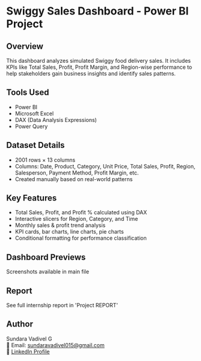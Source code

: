# Swiggy Sales Dashboard - Power BI Project

## Overview
This dashboard analyzes simulated Swiggy food delivery sales. It includes KPIs like Total Sales, Profit, Profit Margin, and Region-wise performance to help stakeholders gain business insights and identify sales patterns.

## Tools Used
- Power BI
- Microsoft Excel
- DAX (Data Analysis Expressions)
- Power Query

## Dataset Details
- 2001 rows × 13 columns
- Columns: Date, Product, Category, Unit Price, Total Sales, Profit, Region, Salesperson, Payment Method, Profit Margin, etc.
- Created manually based on real-world patterns

## Key Features
- Total Sales, Profit, and Profit % calculated using DAX
- Interactive slicers for Region, Category, and Time
- Monthly sales & profit trend analysis
- KPI cards, bar charts, line charts, pie charts
- Conditional formatting for performance classification

## Dashboard Previews
Screenshots available in main file

## Report
See full internship report in 'Project REPORT'

## Author
Sundara Vadivel G  
📧 Email: sundaravadivel015@gmail.com  
🔗 [LinkedIn Profile](https://www.linkedin.com/in/sundara-vadivel)
